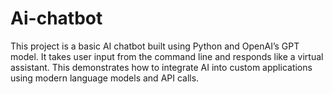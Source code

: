 # Ai-chatbot
This project is a basic AI chatbot built using Python and OpenAI’s GPT model. It takes user input from the command line and responds like a virtual assistant. This demonstrates how to integrate AI into custom applications using modern language models and API calls.
